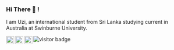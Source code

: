 ### Hi There 👋 !

I am Uzi, an international student from Sri Lanka studying current in Australia at Swinburne University.

<a href="https://www.instagram.com/uzim4n/">
  <img align="left" alt="Uzman's Instagram" width="22px" src="https://raw.githubusercontent.com/hussainweb/hussainweb/main/icons/instagram.png" />
</a>

<a href="https://twitter.com/UzmanShafi">
  <img align="left" alt="Shafi Uzman | Twitter" width="22px" src="https://raw.githubusercontent.com/peterthehan/peterthehan/master/assets/twitter.svg" />
</a>

<a href="https://www.linkedin.com/in/shafi-uzman-fassy-949811198/">
  <img align="left" alt="Uzman's LinkedIN" width="22px" src="https://raw.githubusercontent.com/peterthehan/peterthehan/master/assets/linkedin.svg" />
</a>
 
![visitor badge](https://visitor-badge.glitch.me/badge?page_id=uzmanshafi.visitor-badge&left_color=purple&right_color=blue&left_text=Hello%20Visitors)
